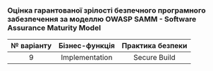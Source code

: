 ### Оцінка гарантованої зрілості безпечного програмного забезпечення за моделлю OWASP SAMM - Software Assurance Maturity Model
|№ варіанту|Бізнес-функція|Практика безпеки|
|:---:|:---:|:---:|
|9|Implementation|Secure Build|

